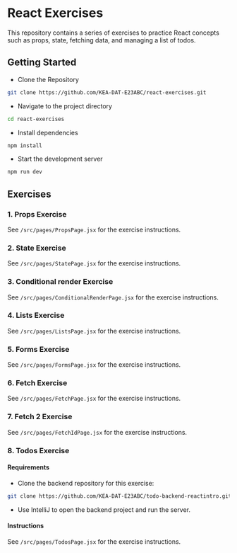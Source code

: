# React Exercises

This repository contains a series of exercises to practice React concepts such as props, state, fetching data, and managing a list of todos.

## Getting Started

- Clone the Repository

```bash
git clone https://github.com/KEA-DAT-E23ABC/react-exercises.git
```

- Navigate to the project directory

```bash
cd react-exercises
```

- Install dependencies

```bash
npm install
```

- Start the development server

```bash
npm run dev
```

## Exercises

### 1. Props Exercise

See `/src/pages/PropsPage.jsx` for the exercise instructions.

### 2. State Exercise

See `/src/pages/StatePage.jsx` for the exercise instructions.

### 3. Conditional render Exercise

See `/src/pages/ConditionalRenderPage.jsx` for the exercise instructions.

### 4. Lists Exercise

See `/src/pages/ListsPage.jsx` for the exercise instructions.

### 5. Forms Exercise

See `/src/pages/FormsPage.jsx` for the exercise instructions.

### 6. Fetch Exercise

See `/src/pages/FetchPage.jsx` for the exercise instructions.

### 7. Fetch 2 Exercise

See `/src/pages/FetchIdPage.jsx` for the exercise instructions.

### 8. Todos Exercise

#### Requirements

- Clone the backend repository for this exercise:

```bash
git clone https://github.com/KEA-DAT-E23ABC/todo-backend-reactintro.git
```

- Use IntelliJ to open the backend project and run the server.

#### Instructions

See `/src/pages/TodosPage.jsx` for the exercise instructions.
